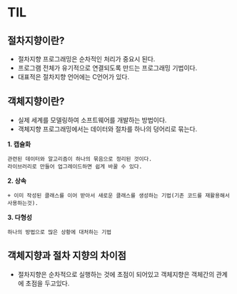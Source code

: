 # **TIL**
## **절차지향이란?**   
+ 절차지향 프로그래밍은 순차적인 처리가 중요시 된다.   
+ 프로그램 전체가 유기적으로 연결되도록 만드는 프로그래밍 기법이다.   
+ 대표적은 절차지향 언어에는 C언어가 있다.   
## **객체지향이란?**   
+ 실제 세계를 모델링하여 소프트웨어를 개발하는 방법이다.   
+ 객체지향 프로그래밍에서는 데이터와 절차를 하나의 덩어리로 묶는다.   
    
**1. 캡슐화**   
```
관련된 데이터와 알고리즘이 하나의 묶음으로 정리된 것이다.   
라이브러리로 만들어 업그레이드하면 쉽게 바꿀 수 있다.
```
**2. 상속**    
```      
+ 이미 작성된 클래스를 이어 받아서 새로운 클래스를 생성하는 기법(기존 코드를 재활용해서 사용하는것).
```   
**3. 다형성**
```
하나의 방법으로 많은 상황에 대처하는 기법   
```
   
      
   
## **객체지향과 절차 지향의 차이점**   
+ 절차지향은 순차적으로 실행하는 것에 초점이 되어있고 객체지향은 객체간의 관계에 초점을 두고있다.